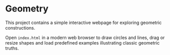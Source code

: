 # Geometry

This project contains a simple interactive webpage for exploring geometric constructions.

Open `index.html` in a modern web browser to draw circles and lines, drag or resize shapes and load predefined examples illustrating classic geometric truths.
